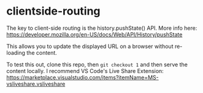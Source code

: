 # clientside-routing

The key to client-side routing is the history.pushState() API. More info here:
https://developer.mozilla.org/en-US/docs/Web/API/History/pushState

This allows you to update the displayed URL on a browser without re-loading the content.

To test this out, clone this repo, then `git checkout 1` and then serve the content locally. I recommend VS Code's Live Share Extension: https://marketplace.visualstudio.com/items?itemName=MS-vsliveshare.vsliveshare
